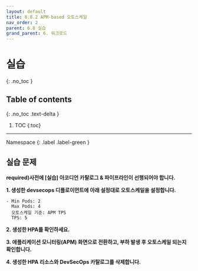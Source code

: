 ```yaml
---
layout: default
title: 6.8.2 APM-based 오토스케일
nav_order: 2
parent: 6.8 실습
grand_parent: 6. 워크로드
---
```


# 실습
{: .no_toc }

## Table of contents
{: .no_toc .text-delta }

1. TOC
{:toc}

---

<div class="code-example" markdown="1">
Namespace
{: .label .label-green }
</div>

## 실습 문제

**required)사전에 [실습] 아코디언 카탈로그 & 파이프라인이 선행되어야 합니다.**

**1. 생성한 devsecops 디플로이먼트에 아래 설정대로 오토스케일을 설정합니다.**

```
- Min Pods: 2
  Max Pods: 4
  오토스케일 기준: APM TPS
  TPS: 5
```

**2. 생성한 HPA를 확인하세요.**

**3. 애플리케이션 모니터링(APM) 화면으로 전환하고, 부하 발생 후 오토스케일 되는지 확인합니다.**

**4. 생성한 HPA 리소스와 DevSecOps 카탈로그를 삭제합니다.**